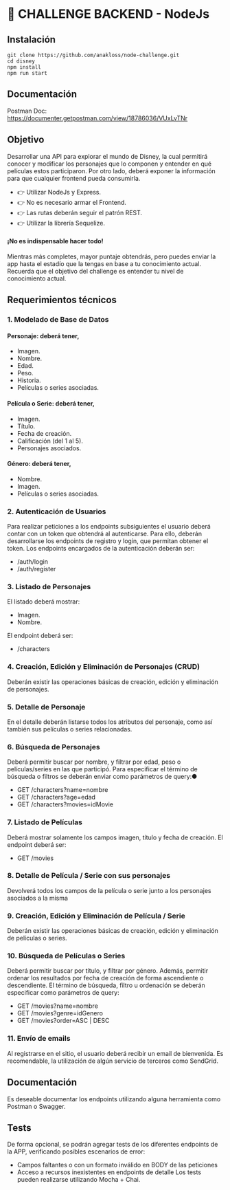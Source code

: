 # 🚀 CHALLENGE BACKEND - NodeJs

## Instalación
```
git clone https://github.com/anakloss/node-challenge.git
cd disney
npm install
npm run start
```

## Documentación
Postman Doc: https://documenter.getpostman.com/view/18786036/VUxLvTNr



## Objetivo
Desarrollar una API para explorar el mundo de Disney, la cual permitirá conocer y modificar los
personajes que lo componen y entender en qué películas estos participaron. Por otro lado, deberá
exponer la información para que cualquier frontend pueda consumirla.
* 👉 Utilizar NodeJs y Express.
* 👉 No es necesario armar el Frontend.
* 👉 Las rutas deberán seguir el patrón REST.
* 👉 Utilizar la librería Sequelize.

#### ¡No es indispensable hacer todo!
Mientras más completes, mayor puntaje obtendrás, pero puedes enviar la app hasta el estadío que la
tengas en base a tu conocimiento actual. Recuerda que el objetivo del challenge es entender tu nivel
de conocimiento actual.

## Requerimientos técnicos
### 1. Modelado de Base de Datos
#### Personaje: deberá tener,
* Imagen.
* Nombre.
* Edad.
* Peso.
* Historia.
* Películas o series asociadas.

#### Película o Serie: deberá tener,
* Imagen.
* Título.
* Fecha de creación.
* Calificación (del 1 al 5).
* Personajes asociados.

#### Género: deberá tener,
* Nombre.
* Imagen.
* Películas o series asociadas.

### 2. Autenticación de Usuarios
Para realizar peticiones a los endpoints subsiguientes el usuario deberá contar con un token que
obtendrá al autenticarse. Para ello, deberán desarrollarse los endpoints de registro y login, que
permitan obtener el token.
Los endpoints encargados de la autenticación deberán ser:
* /auth/login
* /auth/register

### 3. Listado de Personajes
El listado deberá mostrar:
* Imagen.
* Nombre.

El endpoint deberá ser:
* /characters

### 4. Creación, Edición y Eliminación de Personajes (CRUD)
Deberán existir las operaciones básicas de creación, edición y eliminación de personajes.

### 5. Detalle de Personaje
En el detalle deberán listarse todos los atributos del personaje, como así también sus películas o
series relacionadas.

### 6. Búsqueda de Personajes
Deberá permitir buscar por nombre, y filtrar por edad, peso o películas/series en las que participó.
Para especificar el término de búsqueda o filtros se deberán enviar como parámetros de query:●
* GET /characters?name=nombre
* GET /characters?age=edad
* GET /characters?movies=idMovie

### 7. Listado de Películas
Deberá mostrar solamente los campos imagen, título y fecha de creación.
El endpoint deberá ser:
* GET /movies

### 8. Detalle de Película / Serie con sus personajes
Devolverá todos los campos de la película o serie junto a los personajes asociados a la misma

### 9. Creación, Edición y Eliminación de Película / Serie
Deberán existir las operaciones básicas de creación, edición y eliminación de películas o series.

### 10. Búsqueda de Películas o Series
Deberá permitir buscar por título, y filtrar por género. Además, permitir ordenar los resultados
por fecha de creación de forma ascendiente o descendiente.
El término de búsqueda, filtro u ordenación se deberán especificar como parámetros de query:
* GET /movies?name=nombre
* GET /movies?genre=idGenero
* GET /movies?order=ASC | DESC

### 11. Envío de emails
Al registrarse en el sitio, el usuario deberá recibir un email de bienvenida. Es recomendable, la
utilización de algún servicio de terceros como SendGrid.

## Documentación
Es deseable documentar los endpoints utilizando alguna herramienta como Postman o Swagger.

## Tests
De forma opcional, se podrán agregar tests de los diferentes endpoints de la APP, verificando
posibles escenarios de error:
* Campos faltantes o con un formato inválido en BODY de las peticiones
* Acceso a recursos inexistentes en endpoints de detalle
Los tests pueden realizarse utilizando Mocha + Chai.